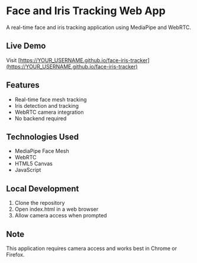 # Face and Iris Tracking Web App

A real-time face and iris tracking application using MediaPipe and WebRTC.

## Live Demo
Visit [https://YOUR_USERNAME.github.io/face-iris-tracker](https://YOUR_USERNAME.github.io/face-iris-tracker)

## Features
- Real-time face mesh tracking
- Iris detection and tracking
- WebRTC camera integration
- No backend required

## Technologies Used
- MediaPipe Face Mesh
- WebRTC
- HTML5 Canvas
- JavaScript

## Local Development
1. Clone the repository
2. Open index.html in a web browser
3. Allow camera access when prompted

## Note
This application requires camera access and works best in Chrome or Firefox. 